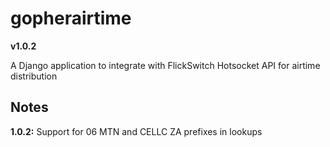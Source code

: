 gopherairtime
=============

**v1.0.2**

A Django application to integrate with FlickSwitch Hotsocket API for airtime distribution

Notes
-----------------

**1.0.2:** Support for 06 MTN and CELLC ZA prefixes in lookups
